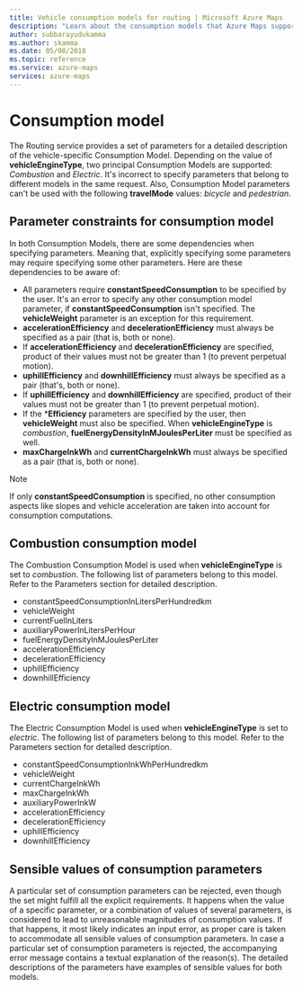 ```yaml
---
title: Vehicle consumption models for routing | Microsoft Azure Maps
description: "Learn about the consumption models that Azure Maps supports: combustion and electric. See which parameters each model uses, and view parameter constraints." 
author: subbarayudukamma
ms.author: skamma
ms.date: 05/08/2018
ms.topic: reference
ms.service: azure-maps
services: azure-maps
---
```



# Consumption model

The Routing service provides a set of parameters for a detailed description of the vehicle-specific Consumption Model.
Depending on the value of **vehicleEngineType**, two principal Consumption Models are supported: _Combustion_ and _Electric_. It's incorrect to specify parameters that belong to different models in the same request. Also, Consumption Model parameters can't be used with the following **travelMode** values: _bicycle_ and _pedestrian_.

## Parameter constraints for consumption model

In both Consumption Models, there are some dependencies when specifying parameters. Meaning that, explicitly specifying some parameters may require specifying some other parameters. Here are these dependencies to be aware of:

* All parameters require **constantSpeedConsumption** to be specified by the user. It's an error to specify any other consumption model parameter, if **constantSpeedConsumption** isn't specified. The **vehicleWeight** parameter is an exception for this requirement.
* **accelerationEfficiency** and **decelerationEfficiency** must always be specified as a pair (that is, both or none).
* If **accelerationEfficiency** and **decelerationEfficiency** are specified, product of their values must not be greater than 1 (to prevent perpetual motion).
* **uphillEfficiency** and **downhillEfficiency** must always be specified as a pair (that's, both or none).
* If **uphillEfficiency** and **downhillEfficiency** are specified, product of their values must not be greater than 1 (to prevent perpetual motion).
* If the \*__Efficiency__ parameters are specified by the user, then **vehicleWeight** must also be specified. When **vehicleEngineType** is _combustion_, **fuelEnergyDensityInMJoulesPerLiter** must be specified as well.
* **maxChargeInkWh** and **currentChargeInkWh** must always be specified as a pair (that is, both or none).

> [!NOTE]
> If only **constantSpeedConsumption** is specified, no other consumption aspects like slopes and vehicle acceleration are taken into account for consumption computations.

## Combustion consumption model

The Combustion Consumption Model is used when **vehicleEngineType** is set to _combustion_.
The following list of parameters belong to this model. Refer to the Parameters section for detailed description.

* constantSpeedConsumptionInLitersPerHundredkm
* vehicleWeight
* currentFuelInLiters
* auxiliaryPowerInLitersPerHour
* fuelEnergyDensityInMJoulesPerLiter
* accelerationEfficiency
* decelerationEfficiency
* uphillEfficiency
* downhillEfficiency

## Electric consumption model

The Electric Consumption Model is used when **vehicleEngineType** is set to _electric_.
The following list of parameters belong to this model. Refer to the Parameters section for detailed description.

* constantSpeedConsumptionInkWhPerHundredkm
* vehicleWeight
* currentChargeInkWh
* maxChargeInkWh
* auxiliaryPowerInkW
* accelerationEfficiency
* decelerationEfficiency
* uphillEfficiency
* downhillEfficiency

## Sensible values of consumption parameters

A particular set of consumption parameters can be rejected, even though the set might fulfill all the explicit requirements. It happens when the value of a specific parameter, or a combination of values of several parameters, is considered to lead to unreasonable magnitudes of consumption values. If that happens, it most likely indicates an input error, as proper care is taken to accommodate all sensible values of consumption parameters. In case a particular set of consumption parameters is rejected, the accompanying error message contains a textual explanation of the reason(s).
The detailed descriptions of the parameters have examples of sensible values for both models.
